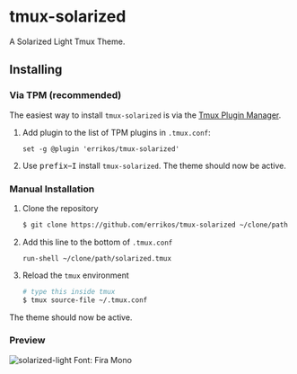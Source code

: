 tmux-solarized
=========

A Solarized Light Tmux Theme.

Installing
----------

### Via TPM (recommended)

The easiest way to install `tmux-solarized` is via the [Tmux Plugin
Manager](https://github.com/tmux-plugins/tpm).

1.  Add plugin to the list of TPM plugins in `.tmux.conf`:

    ``` tmux
    set -g @plugin 'errikos/tmux-solarized'
    ```

2.  Use <kbd>prefix</kbd>–<kbd>I</kbd> install `tmux-solarized`. The theme
    should now be active.

### Manual Installation

1.  Clone the repository

    ``` sh
    $ git clone https://github.com/errikos/tmux-solarized ~/clone/path
    ```

2.  Add this line to the bottom of `.tmux.conf`

    ``` tmux
    run-shell ~/clone/path/solarized.tmux
    ```

3.  Reload the `tmux` environment

    ``` sh
    # type this inside tmux
    $ tmux source-file ~/.tmux.conf
    ```

The theme should now be active.

### Preview

![solarized-light](http://i.imgur.com/U9rOsoW.png)
Font: Fira Mono
